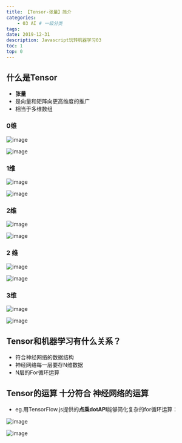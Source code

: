 ```yaml
---
title: 【Tensor-张量】简介
categories:
    - 03 AI # 一级分类
tags:
date: 2019-12-31
description: Javascript玩转机器学习03
toc: 1
top: 0
---
```


## 什么是Tensor
- **张量**
- 是向量和矩阵向更高维度的推广
- 相当于多维数组

### 0维
![image](/images/ai/05.png)

![image](/images/ai/06.png)

### 1维
![image](/images/ai/07.png)

![image](/images/ai/08.png)

### 2维
![image](/images/ai/09.png)

![image](/images/ai/10.png)

### 2 维
![image](/images/ai/11.png)

![image](/images/ai/12.png)


### 3维
![image](/images/ai/13.png)

![image](/images/ai/14.png)


## Tensor和机器学习有什么关系？
- 符合神经网络的数据结构
- 神经网络每一层要存N维数据
- N层的For循环运算

## Tensor的运算 十分符合 神经网络的运算
- eg.用TensorFlow.js提供的**点乘dotAPI**能够简化复杂的for循环运算：

![image](/images/ai/15.png)

![image](/images/ai/16.png)